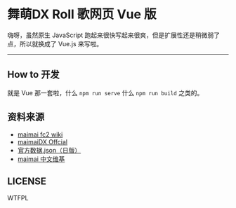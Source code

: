 # 舞萌DX Roll 歌网页 Vue 版

嗨呀，虽然原生 JavaScript 跑起来很快写起来很爽，但是扩展性还是稍微弱了点，所以就换成了 Vue.js 来写啦。

---

## How to 开发

就是 Vue 那一套啦，什么 `npm run serve` 什么 `npm run build` 之类的。

## 资料来源

- [maimai fc2 wiki](https://maimai.wiki.fc2.com/)
- [maimaiDX Offcial](https://maimai.sega.jp/song/)
- [官方数据.json（日版）](https://maimai.sega.jp/data/maimai_songs.json)
- [maimai 中文维基](https://maimai.fandom.com/zh/wiki/Maimai%E4%B8%AD%E6%96%87_%E7%BB%B4%E5%9F%BA)

## LICENSE

WTFPL